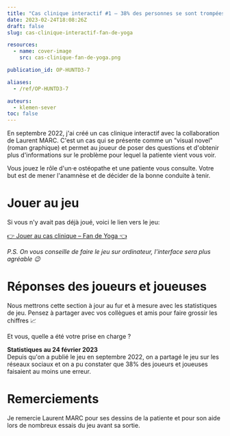 ```yaml
---
title: "Cas clinique interactif #1 – 38% des personnes se sont trompées, et vous ?"
date: 2023-02-24T18:08:26Z
draft: false
slug: cas-clinique-interactif-fan-de-yoga

resources:
  - name: cover-image
    src: cas-clinique-fan-de-yoga.png

publication_id: OP-HUNTD3-7

aliases:
  - /ref/OP-HUNTD3-7

auteurs:
  - klemen-sever
toc: false
---
```


En septembre 2022, j'ai créé un cas clinique interactif
avec la collaboration de Laurent MARC. C'est un cas
qui se présente comme un "visual novel" (roman graphique)
et permet au joueur de poser des questions et d'obtenir
plus d'informations sur le problème pour lequel la patiente
vient vous voir.

Vous jouez le rôle d'un·e ostéopathe et une patiente vous
consulte. Votre but est de mener l'anamnèse et de décider
de la bonne conduite à tenir.

<!--more-->

# Jouer au jeu
Si vous n'y avait pas déjà joué, voici le lien vers le jeu:

[👉 Jouer au cas clinique – Fan de Yoga 👈](https://publications.osteopathes.pro/fr/jeux/cas-cliniques/01-fan-de-yoga/)

*P.S. On vous conseille de faire le jeu sur ordinateur,
l'interface sera plus agréable 😉*

# Réponses des joueurs et joueuses
Nous mettrons cette section à jour au fur et à mesure avec
les statistiques de jeu. Pensez à partager avec vos collègues
et amis pour faire grossir les chiffres 📈

Et vous, quelle a été votre prise en charge ?

**Statistiques au 24 février 2023**\
Depuis qu'on a publié le jeu en septembre 2022, on a partagé
le jeu sur les réseaux sociaux et on a pu constater que 38%
des joueurs et joueuses faisaient au moins une erreur.

# Remerciements

Je remercie Laurent MARC pour ses dessins de la patiente
et pour son aide lors de nombreux essais du jeu avant
sa sortie.
